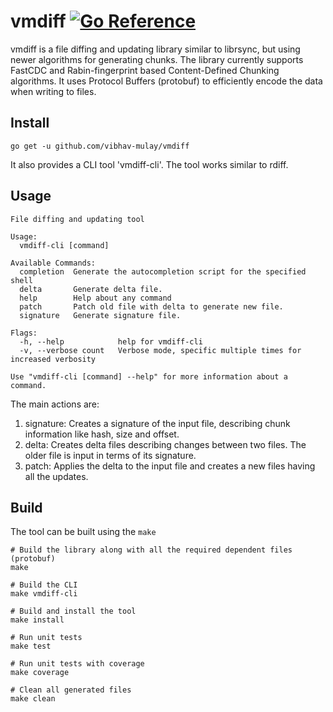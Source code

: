 # vmdiff [![Go Reference](https://pkg.go.dev/badge/github.com/vibhav-mulay/vmdiff.svg)](https://pkg.go.dev/github.com/vibhav-mulay/vmdiff)

vmdiff is a file diffing and updating library similar to librsync, but using newer algorithms for generating chunks.
The library currently supports FastCDC and Rabin-fingerprint based Content-Defined Chunking algorithms.
It uses Protocol Buffers (protobuf) to efficiently encode the data when writing to files.

## Install
```
go get -u github.com/vibhav-mulay/vmdiff
```

It also provides a CLI tool 'vmdiff-cli'. The tool works similar to rdiff.

## Usage
```
File diffing and updating tool

Usage:
  vmdiff-cli [command]

Available Commands:
  completion  Generate the autocompletion script for the specified shell
  delta       Generate delta file.
  help        Help about any command
  patch       Patch old file with delta to generate new file.
  signature   Generate signature file.

Flags:
  -h, --help            help for vmdiff-cli
  -v, --verbose count   Verbose mode, specific multiple times for increased verbosity

Use "vmdiff-cli [command] --help" for more information about a command.
```

The main actions are:
1. signature: Creates a signature of the input file, describing chunk information like hash, size and offset.
2. delta: Creates delta files describing changes between two files. The older file is input in terms of its signature.
3. patch: Applies the delta to the input file and creates a new files having all the updates.


## Build
The tool can be built using the `make`
```
# Build the library along with all the required dependent files (protobuf)
make

# Build the CLI
make vmdiff-cli

# Build and install the tool
make install

# Run unit tests
make test

# Run unit tests with coverage
make coverage

# Clean all generated files
make clean
```
